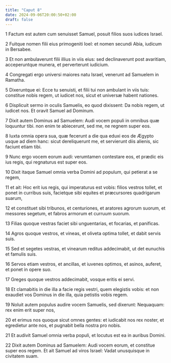 ```yaml
---
title: "Caput 8"
date: 2024-09-06T20:00:50+02:00
draft: false
---
```



1 Factum est autem cum senuisset Samuel, posuit filios suos iudices Israel.

2 Fuitque nomen filii eius primogeniti Ioel: et nomen secundi Abia, iudicum in Bersabee.

3 Et non ambulaverunt filii illius in viis eius: sed declinaverunt post avaritiam, acceperuntque munera, et perverterunt iudicium.

4 Congregati ergo universi maiores natu Israel, venerunt ad Samuelem in Ramatha.

5 Dixeruntque ei: Ecce tu senuisti, et filii tui non ambulant in viis tuis: constitue nobis regem, ut iudicet nos, sicut et universæ habent nationes.

6 Displicuit sermo in oculis Samuelis, eo quod dixissent: Da nobis regem, ut iudicet nos. Et oravit Samuel ad Dominum.

7 Dixit autem Dominus ad Samuelem: Audi vocem populi in omnibus quæ loquuntur tibi. non enim te abiecerunt, sed me, ne regnem super eos.

8 Iuxta omnia opera sua, quæ fecerunt a die qua eduxi eos de Ægypto usque ad diem hanc: sicut dereliquerunt me, et servierunt diis alienis, sic faciunt etiam tibi.

9 Nunc ergo vocem eorum audi: verumtamen contestare eos, et prædic eis ius regis, qui regnaturus est super eos.

10 Dixit itaque Samuel omnia verba Domini ad populum, qui petierat a se regem,

11 et ait: Hoc erit ius regis, qui imperaturus est vobis: filios vestros tollet, et ponet in curribus suis, facietque sibi equites et præcursores quadrigarum suarum,

12 et constituet sibi tribunos, et centuriones, et aratores agrorum suorum, et messores segetum, et fabros armorum et curruum suorum.

13 Filias quoque vestras faciet sibi unguentarias, et focarias, et panificas.

14 Agros quoque vestros, et vineas, et oliveta optima tollet, et dabit servis suis.

15 Sed et segetes vestras, et vinearum reditus addecimabit, ut det eunuchis et famulis suis.

16 Servos etiam vestros, et ancillas, et iuvenes optimos, et asinos, auferet, et ponet in opere suo.

17 Greges quoque vestros addecimabit, vosque eritis ei servi.

18 Et clamabitis in die illa a facie regis vestri, quem elegistis vobis: et non exaudiet vos Dominus in die illa, quia petistis vobis regem.

19 Noluit autem populus audire vocem Samuelis, sed dixerunt: Nequaquam: rex enim erit super nos,

20 et erimus nos quoque sicut omnes gentes: et iudicabit nos rex noster, et egredietur ante nos, et pugnabit bella nostra pro nobis.

21 Et audivit Samuel omnia verba populi, et locutus est ea in auribus Domini.

22 Dixit autem Dominus ad Samuelem: Audi vocem eorum, et constitue super eos regem. Et ait Samuel ad viros Israel: Vadat unusquisque in civitatem suam.

